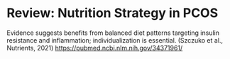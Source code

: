 # Review: Nutrition Strategy in PCOS

Evidence suggests benefits from balanced diet patterns targeting insulin resistance and inflammation; individualization is essential. (Szczuko et al., Nutrients, 2021) https://pubmed.ncbi.nlm.nih.gov/34371961/
